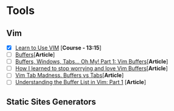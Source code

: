 # Tools
## Vim
- [X] [Learn to Use VIM](https://egghead.io/courses/learn-to-use-vim) [**Course - 13:15**]
- [ ] [Buffers](http://vim.wikia.com/wiki/Buffers)[**Article**]
- [ ] [Buffers, Windows, Tabs... Oh My! Part 1: Vim Buffers](https://dockyard.com/blog/2013/10/22/vim-buffers)[**Article**]
- [ ] [How I learned to stop worrying and love Vim Buffers](http://eseth.org/2007/vim-buffers.html)[**Article**]
- [ ] [Vim Tab Madness. Buffers vs Tabs](http://joshldavis.com/2014/04/05/vim-tab-madness-buffers-vs-tabs/)[**Article**]
- [ ] [Understanding the Buffer List in Vim: Part 1](https://hashrocket.com/blog/posts/understanding-the-buffer-list-in-vim-part-1) [**Article**]

## Static Sites Generators